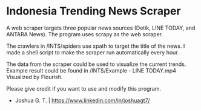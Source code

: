 # Indonesia Trending News Scraper

A web scraper targets three popular news sources (Detik, LINE TODAY, and ANTARA News). The program uses scrapy as the web scraper.


The crawlers in /INTS/spiders use xpath to target the title of the news. I made a shell script to make the scraper run automatically every hour. 

The data from the scraper could be used to visualize the current trends.
Example result could be found in /INTS/Example - LINE TODAY.mp4
Visualized by Flourish.

Please give credit if you want to use and modify this program.
- Joshua G. T. | https://www.linkedin.com/in/joshuagt7/
